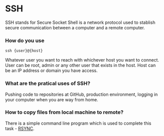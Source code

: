 # SSH

SSH stands for Secure Socket Shell is a network protocol used to stablish secure communication between a computer and a remote computer.

### How do you use

```
ssh {user}@{host}
```
Whatever user you want to reach with whichever host you want to connect. User can be root, admin or any other user that exists in the host. Host can be an IP address or domain you have access.

### What are the pratical uses of SSH?

Pushing code to repositories at GitHub, production environment, logging in your computer when you are way from home.

### How to copy files from local machine to remote?

There is a simple command line program which is used to complete this task - [RSYNC](https://rsync.samba.org/examples.html).
